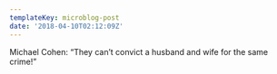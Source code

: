 ```yaml
---
templateKey: microblog-post
date: '2018-04-10T02:12:09Z'
---
```


Michael Cohen: “They can’t convict a husband and wife for the same crime!”

